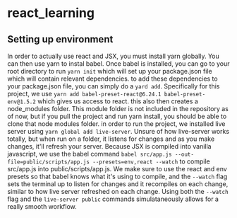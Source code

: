 # react_learning

## Setting up environment
In order to actually use react and JSX, you must install yarn globally. You can then use yarn to instal babel. Once babel is installed, you can go to your root directory to run `yarn init` which will set up your package.json file which will contain relevant dependencies. to add these dependencies to your package.json file, you can simply do a `yard add`. Specifically for this project, we use `yarn add babel-preset-react@6.24.1 babel-preset-env@1.5.2` which gives us access to react. this also then creates a node_modules folder. This module folder is not included in the repository as of now, but if you pull the project and run yarn install, you should be able to clone that node modules folder. in order to run the project, we installed live server using `yarn global add live-server`. Unsure of how live-server works totally, but when run on a folder, it listens for changes and as you make changes, it'll refresh your server. Because JSX is compiled into vanilla javascript, we use the babel command `babel src/app.js --out-file=public/scripts/app.js --presets=env,react --watch`  to compile src/app.js into public/scripts/app.js. We make sure to use the react and env presets so that babel knows what it's using to compile, and the `--watch` flag sets the terminal up to listen for changes and it recompiles on each change, similar to how live server refreshed on each change. Using both the `--watch` flag and the `live-server public` commands simulataneously allows for a really smooth workflow.
